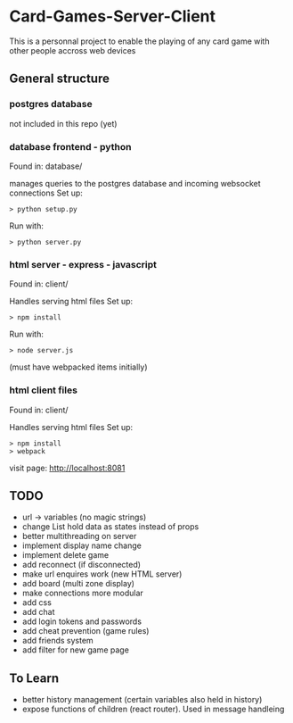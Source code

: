 # Card-Games-Server-Client

This is a personnal project to enable the playing of any card game with other people accross web devices

## General structure

### postgres database

not included in this repo (yet)

### database frontend - python
Found in: database/

manages queries to the postgres database and incoming websocket connections
Set up:
```
> python setup.py
```

Run with:
```
> python server.py
```

### html server - express - javascript
Found in: client/

Handles serving html files
Set up:
```
> npm install
```

Run with:
```
> node server.js
```
(must have webpacked items initially)

### html client files
Found in: client/

Handles serving html files
Set up:
```
> npm install
> webpack
```

visit page: [http://localhost:8081](http://localhost:8081)

## TODO

- url -> variables (no magic strings)
- change List hold data as states instead of props
- better multithreading on server
- implement display name change
- implement delete game
- add reconnect (if disconnected)
- make url enquires work (new HTML server)
- add board (multi zone display)
- make connections more modular
- add css
- add chat
- add login tokens and passwords
- add cheat prevention (game rules)
- add friends system
- add filter for new game page

## To Learn

- better history management (certain variables also held in history)
- expose functions of children (react router). Used in message handleing
